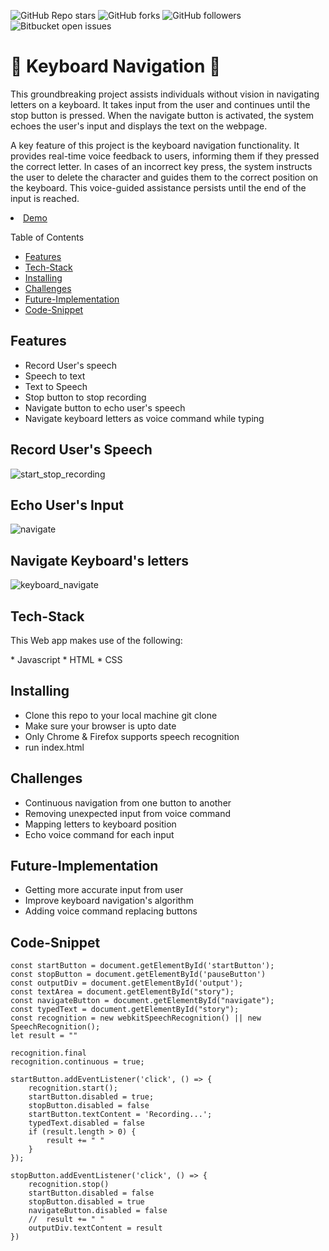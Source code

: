 ![GitHub Repo stars](https://img.shields.io/github/stars/nabilhayet/OS) ![GitHub forks](https://img.shields.io/github/forks/nabilhayet/OS) ![GitHub followers](https://img.shields.io/github/followers/nabilhayet) ![Bitbucket open issues](https://img.shields.io/bitbucket/issues/nabilhayet/OS)                                          
                                        <h1>:jack_o_lantern: Keyboard Navigation :jack_o_lantern: </h1>
                                                      
This groundbreaking project assists individuals without vision in navigating letters on a keyboard. It takes input from the user and continues until the stop button is pressed. When the navigate button is activated, the system echoes the user's input and displays the text on the webpage. 

A key feature of this project is the keyboard navigation functionality. It provides real-time voice feedback to users, informing them if they pressed the correct letter. In cases of an incorrect key press, the system instructs the user to delete the character and guides them to the correct position on the keyboard. This voice-guided assistance persists until the end of the input is reached. 
<li><a href="https://www.youtube.com/watch?v=Hn_W5HWUBPA">Demo</a></li>


Table of Contents
- [Features](#features)
- [Tech-Stack](#tech-stack)
- [Installing](#installing)
- [Challenges](#challenges)
- [Future-Implementation](#future-implementation)
- [Code-Snippet](#code-snippet)
                               
## Features
<ul>
   <li>Record User's speech</li>
   <li>Speech to text</li>
   <li>Text to Speech</li>
   <li>Stop button to stop recording</li>
  <li>Navigate button to echo user's speech</li>
  <li>Navigate keyboard letters as voice command while typing</li>
</ul>

## Record User's Speech
![start_stop_recording](https://github.com/user-attachments/assets/ce46c97a-b4de-4fb4-8b85-11043aef614a)
## Echo User's Input
![navigate](https://github.com/user-attachments/assets/83ebcf26-fb08-4fab-b1da-698d650f5018)
## Navigate Keyboard's letters 
![keyboard_navigate](https://github.com/user-attachments/assets/a9aaa684-1441-4d52-a74d-68dbe209253e)

## Tech-Stack
<p>This Web app makes use of the following:</p>
*  Javascript
*  HTML
*  CSS

## Installing
<ul>
   <li> Clone this repo to your local machine git clone <this-repo-url></li>
  <li> Make sure your browser is upto date</li>
  <li>Only Chrome & Firefox supports speech recognition </li>
  <li> run index.html</li>
</ul>
        
## Challenges
<ul>
  <li>Continuous navigation from one button to another</li>
  <li>Removing unexpected input from voice command </li>
  <li> Mapping letters to keyboard position</li>
  <li> Echo voice command for each input</li>
</ul>

## Future-Implementation
<ul>
  <li>Getting more accurate input from user</li>
  <li>Improve keyboard navigation's algorithm</li>
  <li>Adding voice command replacing buttons</li>
</ul>

## Code-Snippet 

```
const startButton = document.getElementById('startButton');
const stopButton = document.getElementById('pauseButton')
const outputDiv = document.getElementById('output');
const textArea = document.getElementById("story");
const navigateButton = document.getElementById("navigate");
const typedText = document.getElementById("story");
const recognition = new webkitSpeechRecognition() || new SpeechRecognition();
let result = ""

recognition.final
recognition.continuous = true;

startButton.addEventListener('click', () => {
    recognition.start();
    startButton.disabled = true;
    stopButton.disabled = false
    startButton.textContent = 'Recording...';
    typedText.disabled = false
    if (result.length > 0) {
        result += " "
    }
});

stopButton.addEventListener('click', () => {
    recognition.stop()
    startButton.disabled = false
    stopButton.disabled = true
    navigateButton.disabled = false
    //  result += " "
    outputDiv.textContent = result
})
```



